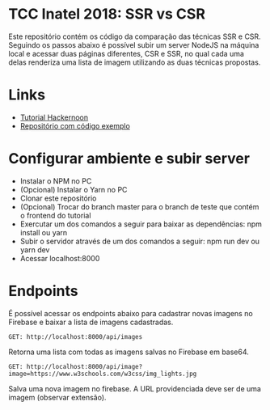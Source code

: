 # TCC Inatel 2018: SSR vs CSR
Este repositório contém os código da comparação das técnicas SSR e CSR. Seguindo os passos abaixo é possível subir um server NodeJS na máquina local e acessar duas páginas diferentes, CSR e SSR, no qual cada uma delas renderiza uma lista de imagem utilizando as duas técnicas propostas.

# Links
- [Tutorial Hackernoon](https://hackernoon.com/server-side-vs-client-side-rendering-in-react-apps-443efd6f2e87)
- [Repositório com código exemplo](https://github.com/builderbook/builderbook/tree/master/tutorials/3-end)

# Configurar ambiente e subir server
- Instalar o NPM no PC
- (Opcional) Instalar o Yarn no PC
- Clonar este repositório
- (Opcional) Trocar do branch master para o branch de teste que contém o frontend do tutorial
- Exercutar um dos comandos a seguir para baixar as dependências: npm install ou yarn
- Subir o servidor através de um dos comandos a seguir: npm run dev ou yarn dev
- Acessar localhost:8000

# Endpoints
É possível acessar os endpoints abaixo para cadastrar novas imagens no Firebase e baixar a lista de imagens cadastradas.

    GET: http://localhost:8000/api/images
Retorna uma lista com todas as imagens salvas no Firebase em base64.
    
    GET: http://localhost:8000/api/image?image=https://www.w3schools.com/w3css/img_lights.jpg
Salva uma nova imagem no firebase. A URL providenciada deve ser de uma imagem (observar extensão).
